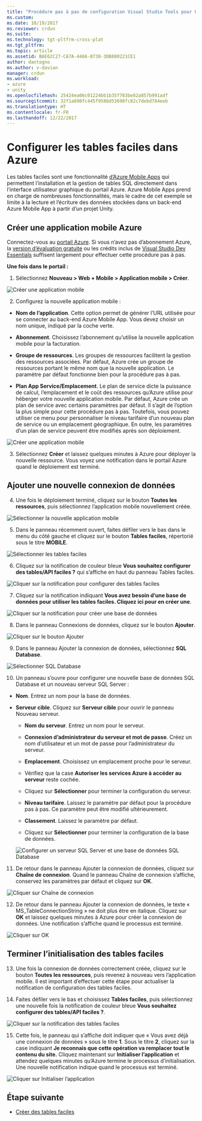 ```yaml
---
title: "Procédure pas à pas de configuration Visual Studio Tools pour Unity Azure| Microsoft Docs"
ms.custom: 
ms.date: 10/19/2017
ms.reviewer: crdun
ms.suite: 
ms.technology: tgt-pltfrm-cross-plat
ms.tgt_pltfrm: 
ms.topic: article
ms.assetid: BAE62C27-CA7A-4466-8738-3DB880221CE1
author: dantogno
ms.author: v-davian
manager: crdun
ms.workload:
- azure
- unity
ms.openlocfilehash: 25424ea06c01224bb1b35f783be82a857b991adf
ms.sourcegitcommit: 32f1a690fc445f9586d53698fc82c7debd784eeb
ms.translationtype: HT
ms.contentlocale: fr-FR
ms.lasthandoff: 12/22/2017
---
```

# <a name="configure-easy-tables-in-azure"></a>Configurer les tables faciles dans Azure

Les tables faciles sont une fonctionnalité [d’Azure Mobile Apps](https://azure.microsoft.com/services/app-service/mobile/) qui permettent l’installation et la gestion de tables SQL directement dans l’interface utilisateur graphique du portail Azure. Azure Mobile Apps prend en charge de nombreuses fonctionnalités, mais le cadre de cet exemple se limite à la lecture et l’écriture des données stockées dans un back-end Azure Mobile App à partir d’un projet Unity.

## <a name="create-a-new-azure-mobile-app"></a>Créer une application mobile Azure

Connectez-vous au [portail Azure](https://ms.portal.azure.com). Si vous n’avez pas d’abonnement Azure, la [version d’évaluation gratuite](https://azure.microsoft.com/en-us/free/) ou les crédits inclus de [Visual Studio Dev Essentials](https://www.visualstudio.com/dev-essentials/) suffisent largement pour effectuer cette procédure pas à pas.

**Une fois dans le portail :**

1. Sélectionnez **Nouveau > Web + Mobile > Application mobile > Créer**.

  ![Créer une application mobile](media/vstu_azure-configure-easy-tables-image1.png)

2. Configurez la nouvelle application mobile :

  * **Nom de l’application**. Cette option permet de générer l’URL utilisée pour se connecter au back-end Azure Mobile App. Vous devez choisir un nom unique, indiqué par la coche verte.

  * **Abonnement**. Choisissez l’abonnement qu’utilise la nouvelle application mobile pour la facturation.

  * **Groupe de ressources**. Les groupes de ressources facilitent la gestion des ressources associées. Par défaut, Azure crée un groupe de ressources portant le même nom que la nouvelle application. Le paramètre par défaut fonctionne bien pour la procédure pas à pas.

  *  **Plan App Service/Emplacement**. Le plan de service dicte la puissance de calcul, l’emplacement et le coût des ressources qu’Azure utilise pour héberger votre nouvelle application mobile. Par défaut, Azure crée un plan de service avec certains paramètres par défaut. Il s’agit de l’option la plus simple pour cette procédure pas à pas. Toutefois, vous pouvez utiliser ce menu pour personnaliser le niveau tarifaire d’un nouveau plan de service ou un emplacement géographique. En outre, les paramètres d’un plan de service peuvent être modifiés après son déploiement.

  ![Créer une application mobile](media/vstu_azure-configure-easy-tables-image2.png)

3. Sélectionnez **Créer** et laissez quelques minutes à Azure pour déployer la nouvelle ressource. Vous voyez une notification dans le portail Azure quand le déploiement est terminé.

## <a name="add-a-new-data-connection"></a>Ajouter une nouvelle connexion de données

4. Une fois le déploiement terminé, cliquez sur le bouton **Toutes les ressources**, puis sélectionnez l’application mobile nouvellement créée.

  ![Sélectionner la nouvelle application mobile](media/vstu_azure-configure-easy-tables-image3.png)

5. Dans le panneau récemment ouvert, faites défiler vers le bas dans le menu du côté gauche et cliquez sur le bouton **Tables faciles**, répertorié sous le titre **MOBILE**.

  ![Sélectionner les tables faciles](media/vstu_azure-configure-easy-tables-image4.png)

6. Cliquez sur la notification de couleur bleue **Vous souhaitez configurer des tables/API faciles ?** qui s’affiche en haut du panneau Tables faciles.

  ![Cliquer sur la notification pour configurer des tables faciles](media/vstu_azure-configure-easy-tables-image5.png)

7. Cliquez sur la notification indiquant **Vous avez besoin d’une base de données pour utiliser les tables faciles. Cliquez ici pour en créer une**.

  ![Cliquer sur la notification pour créer une base de données](media/vstu_azure-configure-easy-tables-image6.png)

8. Dans le panneau Connexions de données, cliquez sur le bouton **Ajouter**.

  ![Cliquer sur le bouton Ajouter](media/vstu_azure-configure-easy-tables-image7.png)

9. Dans le panneau Ajouter la connexion de données, sélectionnez **SQL Database**.

  ![Sélectionner SQL Database](media/vstu_azure-configure-easy-tables-image8.png)

10. Un panneau s’ouvre pour configurer une nouvelle base de données SQL Database et un nouveau serveur SQL Server :

  * **Nom**. Entrez un nom pour la base de données.

  * **Serveur cible**. Cliquez sur **Serveur cible** pour ouvrir le panneau Nouveau serveur.

      * **Nom du serveur**. Entrez un nom pour le serveur.

      * **Connexion d’administrateur du serveur et mot de passe**. Créez un nom d’utilisateur et un mot de passe pour l’administrateur du serveur.

      * **Emplacement**. Choisissez un emplacement proche pour le serveur.

      * Vérifiez que la case **Autoriser les services Azure à accéder au serveur** reste cochée.

      * Cliquez sur **Sélectionner** pour terminer la configuration du serveur.

    * **Niveau tarifaire**. Laissez le paramètre par défaut pour la procédure pas à pas. Ce paramètre peut être modifié ultérieurement.

    * **Classement**. Laissez le paramètre par défaut.

    * Cliquez sur **Sélectionner** pour terminer la configuration de la base de données.

    ![Configurer un serveur SQL Server et une base de données SQL Database](media/vstu_azure-configure-easy-tables-image9.png)

11. De retour dans le panneau Ajouter la connexion de données, cliquez sur **Chaîne de connexion**. Quand le panneau Chaîne de connexion s’affiche, conservez les paramètres par défaut et cliquez sur **OK**.

  ![Cliquer sur Chaîne de connexion](media/vstu_azure-configure-easy-tables-image9.1.png)

12. De retour dans le panneau Ajouter la connexion de données, le texte « MS_TableConnectionString » ne doit plus être en italique. Cliquez sur **OK** et laissez quelques minutes à Azure pour créer la connexion de données. Une notification s’affiche quand le processus est terminé.

  ![Cliquer sur OK](media/vstu_azure-configure-easy-tables-image9.2.png)

## <a name="complete-the-easy-table-initialization"></a>Terminer l’initialisation des tables faciles

13. Une fois la connexion de données correctement créée, cliquez sur le bouton **Toutes les ressources**, puis revenez à nouveau vers l’application mobile. Il est important d’effectuer cette étape pour actualiser la notification de configuration des tables faciles.

14. Faites défiler vers le bas et choisissez **Tables faciles**, puis sélectionnez une nouvelle fois la notification de couleur bleue **Vous souhaitez configurer des tables/API faciles ?**.

  ![Cliquer sur la notification des tables faciles](media/vstu_azure-configure-easy-tables-image5.png)

15. Cette fois, le panneau qui s’affiche doit indiquer que « Vous avez déjà une connexion de données » sous le titre **1**. Sous le titre **2**, cliquez sur la case indiquant **Je reconnais que cette opération va remplacer tout le contenu du site.** Cliquez maintenant sur **Initialiser l’application** et attendez quelques minutes qu’Azure termine le processus d’initialisation. Une nouvelle notification indique quand le processus est terminé.

  ![Cliquer sur Initialiser l’application](media/vstu_azure-configure-easy-tables-image10.png)

## <a name="next-step"></a>Étape suivante

* [Créer des tables faciles](visual-studio-tools-for-unity-azure-setup.md)
